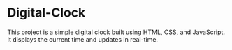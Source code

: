 # Digital-Clock
This project is a simple digital clock built using HTML, CSS, and JavaScript. It displays the current time and updates in real-time.
